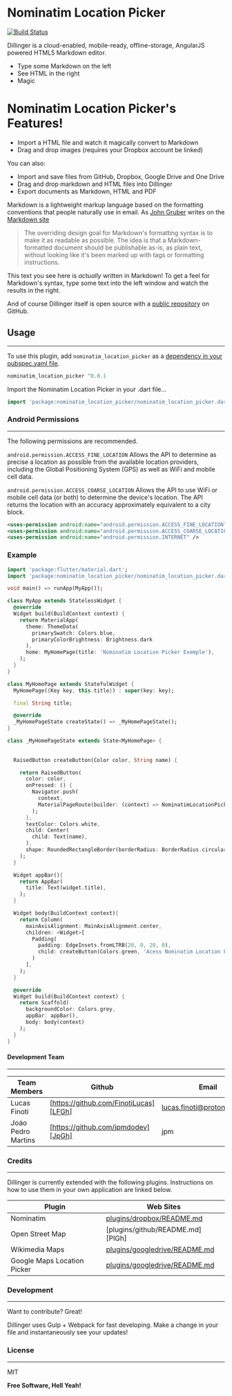 # Nominatim Location Picker



[![Build Status](https://img.shields.io/badge/pub-0.0.1-orange)](https://travis-ci.org/joemccann/dillinger)

Dillinger is a cloud-enabled, mobile-ready, offline-storage, AngularJS powered HTML5 Markdown editor.

  - Type some Markdown on the left
  - See HTML in the right
  - Magic

# Nominatim Location Picker's Features!

  - Import a HTML file and watch it magically convert to Markdown
  - Drag and drop images (requires your Dropbox account be linked)


You can also:
  - Import and save files from GitHub, Dropbox, Google Drive and One Drive
  - Drag and drop markdown and HTML files into Dillinger
  - Export documents as Markdown, HTML and PDF

Markdown is a lightweight markup language based on the formatting conventions that people naturally use in email.  As [John Gruber] writes on the [Markdown site][df1]

> The overriding design goal for Markdown's
> formatting syntax is to make it as readable
> as possible. The idea is that a
> Markdown-formatted document should be
> publishable as-is, as plain text, without
> looking like it's been marked up with tags
> or formatting instructions.

This text you see here is *actually* written in Markdown! To get a feel for Markdown's syntax, type some text into the left window and watch the results in the right.


And of course Dillinger itself is open source with a [public repository][dill]
 on GitHub.

## Usage
-----------
To use this plugin, add `nominatim_location_picker` as a [dependency in your pubspec.yaml file](https://flutter.io/platform-plugins/).

```dart
nominatim_location_picker ^0.0.1
```

Import the Nominatim Location Picker in your .dart file...

```dart
import 'package:nominatim_location_picker/nominatim_location_picker.dart';
```

### Android Permissions 
-----------
The following permissions are recommended.

`android.permission.ACCESS_FINE_LOCATION` Allows the API to determine as precise a location as possible from the available location providers, including the Global Positioning System (GPS) as well as WiFi and mobile cell data.

`android.permission.ACCESS_COARSE_LOCATION` Allows the API to use WiFi or mobile cell data (or both) to determine the device's location. The API returns the location with an accuracy approximately equivalent to a city block.

```xml
<uses-permission android:name="android.permission.ACCESS_FINE_LOCATION" />
<uses-permission android:name="android.permission.ACCESS_COARSE_LOCATION" />
<uses-permission android:name="android.permission.INTERNET" />
```


### Example

``` dart
import 'package:flutter/material.dart';
import 'package:nominatim_location_picker/nominatim_location_picker.dart';

void main() => runApp(MyApp());

class MyApp extends StatelessWidget {
  @override
  Widget build(BuildContext context) {
    return MaterialApp(
      theme: ThemeData(
        primarySwatch: Colors.blue,
        primaryColorBrightness: Brightness.dark
      ),
      home: MyHomePage(title: 'Nominatim Location Picker Exemple'),
    );
  }
}

class MyHomePage extends StatefulWidget {
  MyHomePage({Key key, this.title}) : super(key: key);

  final String title;

  @override
  _MyHomePageState createState() => _MyHomePageState();
}

class _MyHomePageState extends State<MyHomePage> {
  
  
  RaisedButton createButton(Color color, String name) {

    return RaisedButton(
      color: color,
      onPressed: () {
        Navigator.push(
          context,
          MaterialPageRoute(builder: (context) => NominatimLocationPicker()),
        );
      },
      textColor: Colors.white,
      child: Center(
        child: Text(name),
      ),
      shape: RoundedRectangleBorder(borderRadius: BorderRadius.circular(10.0)),
    );
  }

  Widget appBar(){
    return AppBar(
      title: Text(widget.title),
    );
  }

  Widget body(BuildContext context){
    return Column(
      mainAxisAlignment: MainAxisAlignment.center,
      children: <Widget>[
        Padding(
          padding: EdgeInsets.fromLTRB(20, 0, 20, 0),
          child: createButton(Colors.green, 'Acess Nominatim Location Picker'),
        )
      ],
    );
  }

  @override
  Widget build(BuildContext context) {
    return Scaffold(
      backgroundColor: Colors.grey,
      appBar: appBar(),
      body: body(context)
    );
  }
}
```


#### Development Team 
----

| Team Members | Github | Email|
| ------ | ------ | ------ |
| Lucas Finoti | [https://github.com/FinotiLucas][LFGh] |lucas.finoti@protonmail.com|
| Joáo Pedro Martins | [https://github.com/jpmdodev][JpGh] |jpm|


### Credits 
----
Dillinger is currently extended with the following plugins. Instructions on how to use them in your own application are linked below.

| Plugin | Web Sites |
| ------ | ------ |
| Nominatim  | [plugins/dropbox/README.md][PlDb] |
| Open Street Map | [plugins/github/README.md][PlGh] |
| Wikimedia Maps | [plugins/googledrive/README.md][PlGd] |
| Google Maps Location Picker | [plugins/googledrive/README.md][PlGd] 


### Development
----
Want to contribute? Great!

Dillinger uses Gulp + Webpack for fast developing.
Make a change in your file and instantaneously see your updates!

### License
----

MIT


**Free Software, Hell Yeah!**

[//]: # (These are reference links used in the body of this note and get stripped out when the markdown processor does its job. There is no need to format nicely because it shouldn't be seen. Thanks SO - http://stackoverflow.com/questions/4823468/store-comments-in-markdown-syntax)


   [dill]: <https://github.com/joemccann/dillinger>
   [git-repo-url]: <https://github.com/joemccann/dillinger.git>
   [john gruber]: <http://daringfireball.net>
   [df1]: <http://daringfireball.net/projects/markdown/>
   [markdown-it]: <https://github.com/markdown-it/markdown-it>
   [Ace Editor]: <http://ace.ajax.org>
   [node.js]: <http://nodejs.org>
   [Twitter Bootstrap]: <http://twitter.github.com/bootstrap/>
   [jQuery]: <http://jquery.com>
   [@tjholowaychuk]: <http://twitter.com/tjholowaychuk>
   [express]: <http://expressjs.com>
   [AngularJS]: <http://angularjs.org>
   [Gulp]: <http://gulpjs.com>

   [PlDb]: <https://github.com/joemccann/dillinger/tree/master/plugins/dropbox/README.md>
   [LFGh]: <https://github.com/FinotiLucas>
   [JPGh]: <https://github.com/jpmdodev>
   
   [PlGd]: <https://github.com/joemccann/dillinger/tree/master/plugins/googledrive/README.md>
   [PlOd]: <https://github.com/joemccann/dillinger/tree/master/plugins/onedrive/README.md>
   [PlMe]: <https://github.com/joemccann/dillinger/tree/master/plugins/medium/README.md>
   [PlGa]: <https://github.com/RahulHP/dillinger/blob/master/plugins/googleanalytics/README.md>
